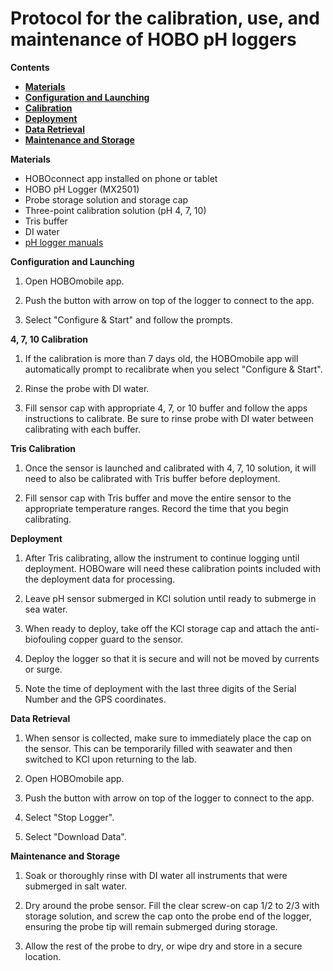 # Protocol for the calibration, use, and maintenance of HOBO pH loggers

**Contents**  

- [**Materials**](#Materials)
- [**Configuration and Launching**](#Configuration)
- [**Calibration**](#Calibration)
- [**Deployment**](#Deployment)
- [**Data Retrieval**](#Data_Retrieval)
- [**Maintenance and Storage**](#Maintenance)

<a name="Materials"></a> **Materials**  

- HOBOconnect app installed on phone or tablet
- HOBO pH Logger (MX2501)
- Probe storage solution and storage cap
- Three-point calibration solution (pH 4, 7, 10)
- Tris buffer
- DI water
- [pH logger manuals](https://github.com/SilbigerLab/Protocols/tree/master/References_and_Manuals/HOBO_pH_Logger)



<a name=Configuration></a> **Configuration and Launching**  

1. Open HOBOmobile app.

2. Push the button with arrow on top of the logger to connect to the app.

3. Select "Configure & Start" and follow the prompts.

<a name=Calibration></a> **4, 7, 10 Calibration**

1. If the calibration is more than 7 days old, the HOBOmobile app will automatically prompt to recalibrate when you select "Configure & Start".

2. Rinse the probe with DI water.

2. Fill sensor cap with appropriate 4, 7, or 10 buffer and follow the apps instructions to calibrate. Be sure to rinse probe with DI water between calibrating with each buffer.

**Tris Calibration**

1. Once the sensor is launched and calibrated with 4, 7, 10 solution, it will need to also be calibrated with Tris buffer before deployment.

2. Fill sensor cap with Tris buffer and move the entire sensor to the appropriate temperature ranges. Record the time that you begin calibrating.

<a name=Deployment></a> **Deployment**  

1. After Tris calibrating, allow the instrument to continue logging until deployment. HOBOware will need these calibration points included with the deployment data for processing.

2. Leave pH sensor submerged in KCl solution until ready to submerge in sea water.

3. When ready to deploy, take off the KCl storage cap and attach the anti-biofouling copper guard to the sensor.

3. Deploy the logger so that it is secure and will not be moved by currents or surge.

4. Note the time of deployment with the last three digits of the Serial Number and the GPS coordinates.

<a name="Data_Retrieval"></a> **Data Retrieval**
  

1. When sensor is collected, make sure to immediately place the cap on the sensor. This can be temporarily filled with seawater and then switched to KCl upon returning to the lab.

2. Open HOBOmobile app.

3. Push the button with arrow on top of the logger to connect to the app.

4. Select "Stop Logger".

5. Select "Download Data".

<a name="Maintenance"></a> **Maintenance and Storage**  

1. Soak or thoroughly rinse with DI water all instruments that were submerged in salt water.

2. Dry around the probe sensor.  Fill the clear screw-on cap 1/2 to 2/3 with storage solution, and screw the cap onto the probe end of the logger, ensuring the probe tip will remain submerged during storage.

3. Allow the rest of the probe to dry, or wipe dry and store in a secure location.

